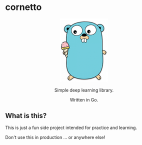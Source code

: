 # cornetto

<p align="center">
  <img src="assets/logo.png" width="30%" alt="logo">
</p>

<p align="center">
  Simple deep learning library.
</p>
<p align="center">
  Written in Go.
</p>

## What is this?

This is just a fun side project intended for practice and learning.

Don't use this in production ... or anywhere else!
